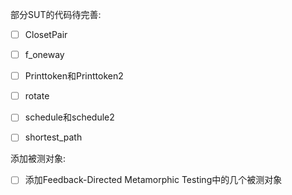部分SUT的代码待完善:

- [ ] ClosetPair
- [ ] f_oneway
- [ ] Printtoken和Printtoken2
- [ ] rotate
- [ ] schedule和schedule2
- [ ] shortest_path


添加被测对象:

- [ ] 添加Feedback-Directed Metamorphic Testing中的几个被测对象
